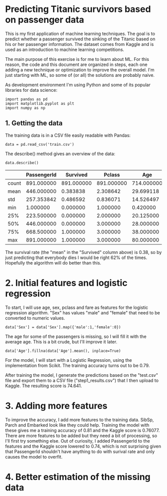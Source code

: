 # Predicting Titanic survivors based on passenger data

This is my first application of machine learning techniques. The goal is to
predict whether a passenger survived the sinking of the Titanic based on his
or her passenger information. The dataset comes from Kaggle and is used as
an introduction to machine learning competitions.

The main purpose of this exercise is for me to learn about ML. For this reason,
the code and this document are organized in steps, each one adding a new
technique or optimization to improve the overall model. I'm just starting
with ML, so some of (or all) the solutions are probably naive.

As development environment I'm using Python and some of its popular libraries
for data science:

```
import pandas as pd
import matplotlib.pyplot as plt
import numpy as np
```

## 1. Getting the data

The training data is in a CSV file easily readable with Pandas:

```
data = pd.read_csv('train.csv')
```

The describe() method gives an overview of the data:

```
data.describe()
```

| | PassengerId | Survived | Pclass | Age | SibSp | Parch | Fare |
|-|-------------|----------|--------|-----|-------|-------|------|
| count | 891.000000 | 891.000000 | 891.000000 | 714.000000 | 891.000000 | 891.000000 | 891.000000 |
| mean | 446.000000 | 0.383838 | 2.308642 | 29.699118 | 0.523008 | 0.381594 | 32.204208 |
| std | 257.353842 | 0.486592 | 0.836071 | 14.526497 | 1.102743 | 0.806057 | 49.693429 |
| min | 1.000000 | 0.000000 | 1.000000 | 0.420000 | 0.000000 | 0.000000 | 0.000000 |
| 25% | 223.500000 | 0.000000 | 2.000000 | 20.125000 | 0.000000 | 0.000000 | 7.910400 |
| 50% | 446.000000 | 0.000000 | 3.000000 | 28.000000 | 0.000000 | 0.000000 |  14.454200 |
| 75% | 668.500000 | 1.000000 | 3.000000 | 38.000000 | 1.000000 | 0.000000 |  31.000000 |
| max | 891.000000 | 1.000000 | 3.000000 | 80.000000 | 8.000000 | 6.000000 | 512.329200 |

The survival rate (the "mean" in the "Survived" column above) is 0.38, so by
just predicting that everybody dies I would be right 62% of the times.
Hopefully the algorithm will do better than this.

# 2. Initial features and logistic regression

To start, I will use age, sex, pclass and fare as features for the logistic
regression algorithm. "Sex" has values "male" and "female" that need to be
converted to numeric values.

```
data['Sex'] = data['Sex'].map({'male':1,'female':0})
```

The age for some of the passengers is missing, so I will fill it with the
average age. This is a bit crude, but I'll improve it later.

```
data['Age'].fillna(data['Age'].mean(), inplace=True)
```

For the model, I will start with a Logistic Regression, using the
implementation from Scikit. The training accuracy turns out to be 0.79.

After training the model, I generate the predictions based on the "test.csv"
file and export them to a CSV file ("step1_results.csv") that I then upload to Kaggle. The resulting score is 74.641.

# 3. Adding more features

To improve the accuracy, I add more features to the training data. SibSp, Parch
and Embarked look like they could help. Training the model with these gives me
a training accuracy of 0.81 and the Kaggle score is 0.76077. There are more
features to be added but they need a bit of processing, so I'll first try
something else. Out of curiosity, I added PassengerId to the features and the
Kaggle score lowered to 0.74, which is not surprising given that PassengerId
shouldn't have anything to do with surival rate and only causes the model to
overfit.

# 4. Better estimation of the missing data
